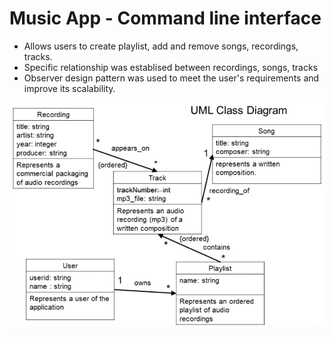 # Music App - Command line interface 
- Allows users to create playlist, add and remove songs, recordings, tracks.
- Specific relationship was establised between recordings, songs, tracks
- Observer design pattern was used to meet the user's requirements and improve its scalability.

![UML Diagram](https://github.com/huzaifaasif/2404/blob/master/UML.png)
